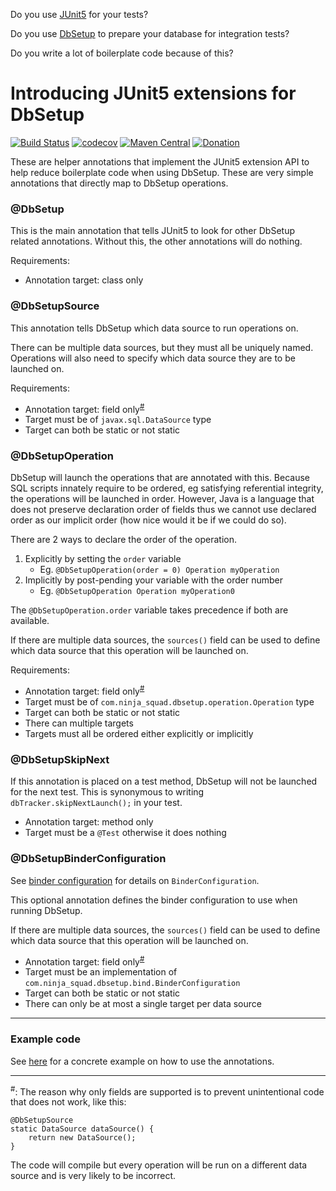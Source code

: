 Do you use [JUnit5](https://junit.org/junit5/) for your tests?

Do you use [DbSetup](http://dbsetup.ninja-squad.com/) to prepare your database for integration tests?

Do you write a lot of boilerplate code because of this?

# Introducing JUnit5 extensions for DbSetup

[![Build Status](https://travis-ci.org/isen-ng/junit5-dbsetup-annotations.svg?branch=master)](https://travis-ci.org/isen-ng/junit5-dbsetup-annotations)
[![codecov](https://codecov.io/gh/isengrim613/junit5-dbsetup-annotations/branch/master/graph/badge.svg)](https://codecov.io/gh/isengrim613/junit5-dbsetup-annotations)
[![Maven Central](https://maven-badges.herokuapp.com/maven-central/com.github.isengrim613/junit5-dbsetup-annotations/badge.svg)](https://maven-badges.herokuapp.com/maven-central/com.github.isengrim613/junit5-dbsetup-annotations)
[![Donation](https://img.shields.io/badge/Buy-me%20a%20coffee-orange.svg)](https://paypal.me/isenng)

These are helper annotations that implement the JUnit5 extension API to help reduce boilerplate code when using 
DbSetup. These are very simple annotations that directly map to DbSetup operations.

### @DbSetup
This is the main annotation that tells JUnit5 to look for other DbSetup related annotations. Without this, the other 
annotations will do nothing.

Requirements: 

* Annotation target: class only

### @DbSetupSource
This annotation tells DbSetup which data source to run operations on. 

There can be multiple data sources, but they must all be uniquely named. Operations will also need to specify which 
data source they are to be launched on.

Requirements: 

* Annotation target: field only<sup>[#](#fields-only)</sup>
* Target must be of `javax.sql.DataSource` type  
* Target can both be static or not static

### @DbSetupOperation
DbSetup will launch the operations that are annotated with this. Because SQL scripts innately require to be ordered, 
eg satisfying referential integrity, the operations will be launched in order. However, Java is a language that does 
not preserve declaration order of fields thus we cannot use declared order as our implicit order (how nice would it 
be if we could do so). 

There are 2 ways to declare the order of the operation. 

1. Explicitly by setting the `order` variable
    * Eg. `@DbSetupOperation(order = 0) Operation myOperation`
2. Implicitly by post-pending your variable with the order number
    * Eg. `@DbSetupOperation Operation myOperation0`
    
The `@DbSetupOperation.order` variable takes precedence if both are available.

If there are multiple data sources, the `sources()` field can be used to define which data source that this operation 
will be launched on. 

Requirements:

* Annotation target: field only<sup>[#](#fields-only)</sup>
* Target must be of `com.ninja_squad.dbsetup.operation.Operation` type  
* Target can both be static or not static
* There can multiple targets
* Targets must all be ordered either explicitly or implicitly

### @DbSetupSkipNext
If this annotation is placed on a test method, DbSetup will not be launched for the next test. This is synonymous to 
writing `dbTracker.skipNextLaunch();` in your test.

* Annotation target: method only
* Target must be a `@Test` otherwise it does nothing

### @DbSetupBinderConfiguration
See [binder configuration](http://dbsetup.ninja-squad.com/user-guide.html#data-formats) for details on 
`BinderConfiguration`.

This optional annotation defines the binder configuration to use when running DbSetup.

If there are multiple data sources, the `sources()` field can be used to define which data source that this operation 
will be launched on. 

* Annotation target: field only<sup>[#](#fields-only)</sup>
* Target must be an implementation of `com.ninja_squad.dbsetup.bind.BinderConfiguration`  
* Target can both be static or not static
* There can only be at most a single target per data source

---

### Example code
See [here](src/test/java/com/github/isengrim613/junit5/DbSetupSimpleTest.java) for a concrete example on how to use the annotations.

---

<sup><a name="fields-only">\#</a></sup>: The reason why only fields are supported is to prevent unintentional code that does not 
work, like this:
```
@DbSetupSource
static DataSource dataSource() {
    return new DataSource();
}
```

The code will compile but every operation will be run on a different data source and is very likely to be incorrect.  
